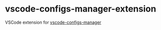 # vscode-configs-manager-extension

VSCode extension for [vscode-configs-manager](https://github.com/s0urcedev/vscode-configs-manager)
